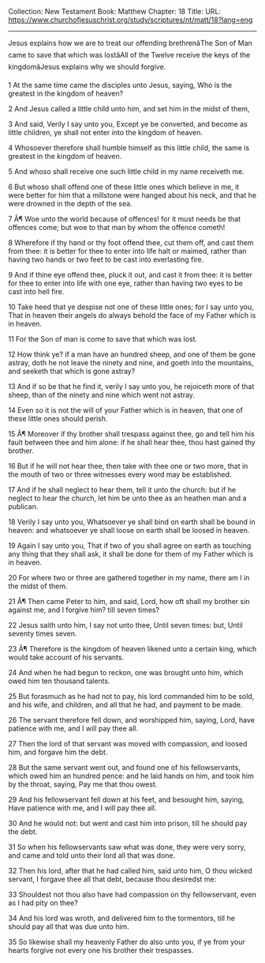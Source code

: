 Collection: New Testament
Book: Matthew
Chapter: 18
Title: 
URL: https://www.churchofjesuschrist.org/study/scriptures/nt/matt/18?lang=eng

---

Jesus explains how we are to treat our offending brethrenâThe Son of Man came to save that which was lostâAll of the Twelve receive the keys of the kingdomâJesus explains why we should forgive.

1 At the same time came the disciples unto Jesus, saying, Who is the greatest in the kingdom of heaven?

2 And Jesus called a little child unto him, and set him in the midst of them,

3 And said, Verily I say unto you, Except ye be converted, and become as little children, ye shall not enter into the kingdom of heaven.

4 Whosoever therefore shall humble himself as this little child, the same is greatest in the kingdom of heaven.

5 And whoso shall receive one such little child in my name receiveth me.

6 But whoso shall offend one of these little ones which believe in me, it were better for him that a millstone were hanged about his neck, and that he were drowned in the depth of the sea.

7 Â¶ Woe unto the world because of offences! for it must needs be that offences come; but woe to that man by whom the offence cometh!

8 Wherefore if thy hand or thy foot offend thee, cut them off, and cast them from thee: it is better for thee to enter into life halt or maimed, rather than having two hands or two feet to be cast into everlasting fire.

9 And if thine eye offend thee, pluck it out, and cast it from thee: it is better for thee to enter into life with one eye, rather than having two eyes to be cast into hell fire.

10 Take heed that ye despise not one of these little ones; for I say unto you, That in heaven their angels do always behold the face of my Father which is in heaven.

11 For the Son of man is come to save that which was lost.

12 How think ye? if a man have an hundred sheep, and one of them be gone astray, doth he not leave the ninety and nine, and goeth into the mountains, and seeketh that which is gone astray?

13 And if so be that he find it, verily I say unto you, he rejoiceth more of that sheep, than of the ninety and nine which went not astray.

14 Even so it is not the will of your Father which is in heaven, that one of these little ones should perish.

15 Â¶ Moreover if thy brother shall trespass against thee, go and tell him his fault between thee and him alone: if he shall hear thee, thou hast gained thy brother.

16 But if he will not hear thee, then take with thee one or two more, that in the mouth of two or three witnesses every word may be established.

17 And if he shall neglect to hear them, tell it unto the church: but if he neglect to hear the church, let him be unto thee as an heathen man and a publican.

18 Verily I say unto you, Whatsoever ye shall bind on earth shall be bound in heaven: and whatsoever ye shall loose on earth shall be loosed in heaven.

19 Again I say unto you, That if two of you shall agree on earth as touching any thing that they shall ask, it shall be done for them of my Father which is in heaven.

20 For where two or three are gathered together in my name, there am I in the midst of them.

21 Â¶ Then came Peter to him, and said, Lord, how oft shall my brother sin against me, and I forgive him? till seven times?

22 Jesus saith unto him, I say not unto thee, Until seven times: but, Until seventy times seven.

23 Â¶ Therefore is the kingdom of heaven likened unto a certain king, which would take account of his servants.

24 And when he had begun to reckon, one was brought unto him, which owed him ten thousand talents.

25 But forasmuch as he had not to pay, his lord commanded him to be sold, and his wife, and children, and all that he had, and payment to be made.

26 The servant therefore fell down, and worshipped him, saying, Lord, have patience with me, and I will pay thee all.

27 Then the lord of that servant was moved with compassion, and loosed him, and forgave him the debt.

28 But the same servant went out, and found one of his fellowservants, which owed him an hundred pence: and he laid hands on him, and took him by the throat, saying, Pay me that thou owest.

29 And his fellowservant fell down at his feet, and besought him, saying, Have patience with me, and I will pay thee all.

30 And he would not: but went and cast him into prison, till he should pay the debt.

31 So when his fellowservants saw what was done, they were very sorry, and came and told unto their lord all that was done.

32 Then his lord, after that he had called him, said unto him, O thou wicked servant, I forgave thee all that debt, because thou desiredst me:

33 Shouldest not thou also have had compassion on thy fellowservant, even as I had pity on thee?

34 And his lord was wroth, and delivered him to the tormentors, till he should pay all that was due unto him.

35 So likewise shall my heavenly Father do also unto you, if ye from your hearts forgive not every one his brother their trespasses.
